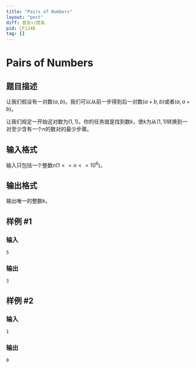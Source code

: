 ```yaml
---
title: "Pairs of Numbers"
layout: "post"
diff: 普及+/提高
pid: CF134B
tag: []
---
```


# Pairs of Numbers

## 题目描述

让我们假设有一对数$(a,b)$。我们可以从前一步得到后一对数$(a+b,b)$或者$(a,a+b)$。

让我们规定一开始这对数为$(1,1)$。你的任务就是找到数$k$，使$k$为从$(1,1)$转换到一对至少含有一个$n$的数对的最少步骤。

## 输入格式

输入只包括一个整数$n(1<=n<=10^6)$。

## 输出格式

输出唯一的整数$k$。

## 样例 #1

### 输入

```
5

```

### 输出

```
3

```

## 样例 #2

### 输入

```
1

```

### 输出

```
0

```

